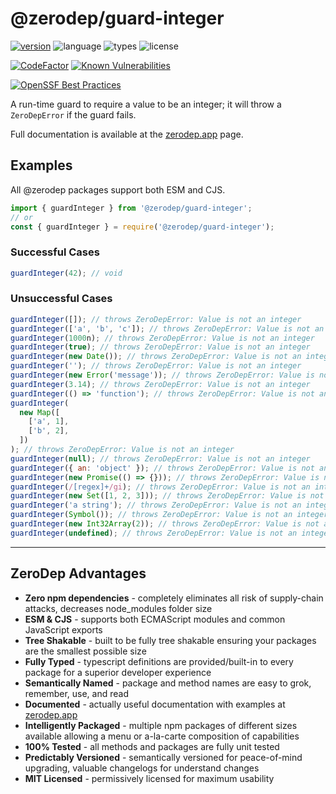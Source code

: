 # @zerodep/guard-integer

[![version](https://img.shields.io/npm/v/@zerodep/guard-integer?style=flat-square&color=blue)](https://www.npmjs.com/package/@zerodep/guard-integer)
![language](https://img.shields.io/badge/typescript-100%25-blue?style=flat-square)
![types](https://img.shields.io/badge/types-included-blue?style=flat-square)
![license](https://img.shields.io/github/license/cdepage/zerodep?color=blue&style=flat-square)

[![CodeFactor](https://www.codefactor.io/repository/github/cdepage/zerodep/badge)](https://www.codefactor.io/repository/github/cdepage/zerodep)
[![Known Vulnerabilities](https://snyk.io/test/github/cdepage/zerodep/badge.svg)](https://snyk.io/test/github/cdepage/zerodep)

[![OpenSSF Best Practices](https://www.bestpractices.dev/projects/9225/badge)](https://www.bestpractices.dev/projects/9225)

A run-time guard to require a value to be an integer; it will throw a `ZeroDepError` if the guard fails.

Full documentation is available at the [zerodep.app](http://zerodep.app/#/guard/integer) page.

## Examples

All @zerodep packages support both ESM and CJS.

```javascript
import { guardInteger } from '@zerodep/guard-integer';
// or
const { guardInteger } = require('@zerodep/guard-integer');
```

### Successful Cases

```javascript
guardInteger(42); // void
```

### Unsuccessful Cases

```javascript
guardInteger([]); // throws ZeroDepError: Value is not an integer
guardInteger(['a', 'b', 'c']); // throws ZeroDepError: Value is not an integer
guardInteger(1000n); // throws ZeroDepError: Value is not an integer
guardInteger(true); // throws ZeroDepError: Value is not an integer
guardInteger(new Date()); // throws ZeroDepError: Value is not an integer
guardInteger(''); // throws ZeroDepError: Value is not an integer
guardInteger(new Error('message')); // throws ZeroDepError: Value is not an integer
guardInteger(3.14); // throws ZeroDepError: Value is not an integer
guardInteger(() => 'function'); // throws ZeroDepError: Value is not an integer
guardInteger(
  new Map([
    ['a', 1],
    ['b', 2],
  ])
); // throws ZeroDepError: Value is not an integer
guardInteger(null); // throws ZeroDepError: Value is not an integer
guardInteger({ an: 'object' }); // throws ZeroDepError: Value is not an integer
guardInteger(new Promise(() => {})); // throws ZeroDepError: Value is not an integer
guardInteger(/[regex]+/gi); // throws ZeroDepError: Value is not an integer
guardInteger(new Set([1, 2, 3])); // throws ZeroDepError: Value is not an integer
guardInteger('a string'); // throws ZeroDepError: Value is not an integer
guardInteger(Symbol()); // throws ZeroDepError: Value is not an integer
guardInteger(new Int32Array(2)); // throws ZeroDepError: Value is not an integer
guardInteger(undefined); // throws ZeroDepError: Value is not an integer
```

---

## ZeroDep Advantages

- **Zero npm dependencies** - completely eliminates all risk of supply-chain attacks, decreases node_modules folder size
- **ESM & CJS** - supports both ECMAScript modules and common JavaScript exports
- **Tree Shakable** - built to be fully tree shakable ensuring your packages are the smallest possible size
- **Fully Typed** - typescript definitions are provided/built-in to every package for a superior developer experience
- **Semantically Named** - package and method names are easy to grok, remember, use, and read
- **Documented** - actually useful documentation with examples at [zerodep.app](https://zerodep.app)
- **Intelligently Packaged** - multiple npm packages of different sizes available allowing a menu or a-la-carte composition of capabilities
- **100% Tested** - all methods and packages are fully unit tested
- **Predictably Versioned** - semantically versioned for peace-of-mind upgrading, valuable changelogs for understand changes
- **MIT Licensed** - permissively licensed for maximum usability
